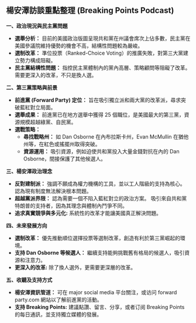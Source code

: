 ## 楊安澤訪談重點整理 (Breaking Points Podcast)

**一、政治現況與民主黨問題**

*   **選舉分析：** 目前的美國政治版圖呈現共和黨在州議會席次上佔多數，民主黨在美國參議院維持優勢的機會不高，結構性問題較為嚴峻。
*   **選制改革：** 準位投票（Ranked-Choice Voting）的推廣失敗，對第三大黨建立勢力構成阻礙。
*   **民主黨結構性問題：** 指控民主黨體制內的黨內高層、策略顧問等阻礙了改革。需要更深入的改革，不只是換人選。

**二、第三黨策略與前景**

*   **前進黨 (Forward Party) 定位：** 旨在吸引獨立派和兩大黨的改革派，尋求突破藍紅對立局面。
*   **選舉成果：** 前進黨已在地方選舉中獲得 25 個職位，是美國最大的第三黨，資源規模超越綠黨、自民黨。
*   **選戰策略：**
    *   **尋找戰略州：** 如 Dan Osborne 在內布拉斯卡州，Evan McMullin 在猶他州等，在紅色或搖擺州取得突破。
    *   **資源運用：** 吸引資源，例如迫使共和黨投入大量金錢對抗在內的 Dan Osborne，間接保護了其他候選人。

**三、楊安澤政治理念**

*   **反對建制派：** 強調不願成為權力機構的工具，並以工人階級的支持為核心。 認為現有制度無法解決根本問題。
*   **超越黨派界限：** 認為需要一個不陷入藍紅對立的政治方案。 吸引來自共和黨特朗普的支持者，因為其理念與體制內鬥爭不同。
*   **追求真實競爭與多元化:** 系統性的改革才能讓美國真正解決問題。

**四、未來發展方向**

*   **選制改革：** 優先推動順位選擇投票等選制改革，創造有利於第三黨崛起的環境。
*   **支持 Dan Osborne 等候選人：** 繼續支持能夠挑戰舊有格局的候選人，吸引資源和注意力。
*   **更深入的改革:** 除了換人選外，更需要更深層的改革。

**五、收聽及支持方式**

*   **楊安澤資訊管道：** 可在 major social media 平台關注，或访问 forward party.com 網站以了解前進黨的活動。
*   **支持 Breaking Points:** 建議點讚、留言、分享，或者订阅 Breaking Points 的每日通訊，並支持獨立媒體的發展。